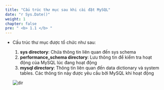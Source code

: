 ```yaml
---
title: "Cấu trúc thư mục sau khi cài đặt MySQL"
date: "r Sys.Date()"
weight: 1
chapter: false
pre: " <b> 1.1 </b> "
---
```


- Cấu trúc thư mục được tổ chức như sau:

  1. **sys directory**: Chứa thông tin liên quan đến sys schema
  2. **performance_schema directory**: Lưu thông tin để kiểm tra hoạt động của MySQL lúc đang hoạt động
  3. **mysql directory**: Thông tin liên quan đến data dictionary và system tables. Các thông tin này được yêu cầu bởi MySQL khi hoạt động

  ![dir](/images/1.introduce/005-dir.png)